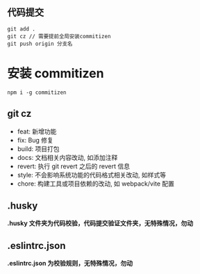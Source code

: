## 代码提交

```
git add .
git cz // 需要提前全局安装commitizen
git push origin 分支名
```

# 安装 commitizen

```
npm i -g commitizen
```

## git cz

- feat: 新增功能
- fix: Bug 修复
- build: 项目打包
- docs: 文档相关内容改动, 如添加注释
- revert: 执行 git revert 之后的 revert 信息
- style: 不会影响系统功能的代码格式相关改动, 如样式等
- chore: 构建工具或项目依赖的改动, 如 webpack/vite 配置

## .husky

**.husky 文件夹为代码校验，代码提交验证文件夹，无特殊情况，勿动**

## .eslintrc.json

**.eslintrc.json 为校验规则，无特殊情况，勿动**
